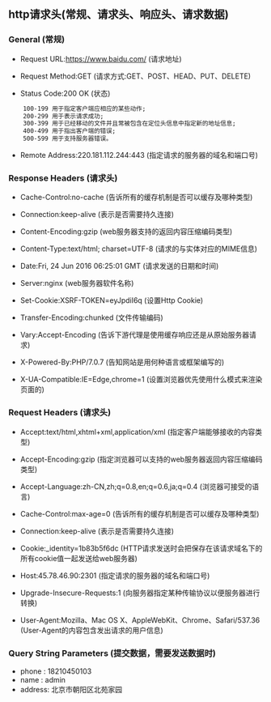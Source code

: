 ## http请求头(常规、请求头、响应头、请求数据)
### General (常规)
+ Request URL:https://www.baidu.com/ (请求地址)

+ Request Method:GET (请求方式:GET、POST、HEAD、PUT、DELETE)

+ Status Code:200 OK  (状态)

```html
	100-199 用于指定客户端应相应的某些动作;
	200-299 用于表示请求成功;
	300-399 用于已经移动的文件并且常被包含在定位头信息中指定新的地址信息;
	400-499 用于指出客户端的错误;
	500-599 用于支持服务器错误。
```

+ Remote Address:220.181.112.244:443 (指定请求的服务器的域名和端口号)

### Response Headers (请求头)
+ Cache-Control:no-cache (告诉所有的缓存机制是否可以缓存及哪种类型)

+ Connection:keep-alive (表示是否需要持久连接)

+ Content-Encoding:gzip  (web服务器支持的返回内容压缩编码类型)

+ Content-Type:text/html; charset=UTF-8 (请求的与实体对应的MIME信息)

+ Date:Fri, 24 Jun 2016 06:25:01 GMT (请求发送的日期和时间)

+ Server:nginx (web服务器软件名称)

+ Set-Cookie:XSRF-TOKEN=eyJpdiI6q (设置Http Cookie)

+ Transfer-Encoding:chunked  (文件传输编码)

+ Vary:Accept-Encoding (告诉下游代理是使用缓存响应还是从原始服务器请求)

+ X-Powered-By:PHP/7.0.7 (告知网站是用何种语言或框架编写的)

+ X-UA-Compatible:IE=Edge,chrome=1 (设置浏览器优先使用什么模式来渲染页面的)

### Request Headers (请求头)
+ Accept:text/html,xhtml+xml,application/xml  (指定客户端能够接收的内容类型)

+ Accept-Encoding:gzip (指定浏览器可以支持的web服务器返回内容压缩编码类型)

+ Accept-Language:zh-CN,zh;q=0.8,en;q=0.6,ja;q=0.4 (浏览器可接受的语言)

+ Cache-Control:max-age=0  (告诉所有的缓存机制是否可以缓存及哪种类型)

+ Connection:keep-alive (表示是否需要持久连接)

+ Cookie:_identity=1b83b5f6dc  (HTTP请求发送时会把保存在该请求域名下的所有cookie值一起发送给web服务器)

+ Host:45.78.46.90:2301	  (指定请求的服务器的域名和端口号)

+ Upgrade-Insecure-Requests:1 (向服务器指定某种传输协议以便服务器进行转换)

+ User-Agent:Mozilla、Mac OS X、AppleWebKit、Chrome、Safari/537.36 (User-Agent的内容包含发出请求的用户信息)

### Query String Parameters (提交数据，需要发送数据时)
+ phone : 18210450103
+ name : admin
+ address: 北京市朝阳区北苑家园







